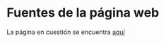 Fuentes de la página web
====================

La página en cuestión se encuentra [aquí](freesoftsolutions.github.io)
